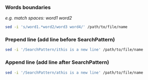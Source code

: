 ### Words boundaries
*e.g. match spaces: word1 word2*
```bash
sed -i 's/word1.*word2/word3 word4/' /path/to/file/name
```

### Prepend line (add line before SearchPattern)
```bash
sed -i '/SearchPattern/ithis is a new line' /path/to/file/name
```

### Append line (add line after SearchPattern)
```bash
sed -i '/SearchPattern/athis is a new line' /path/to/file/name
```

